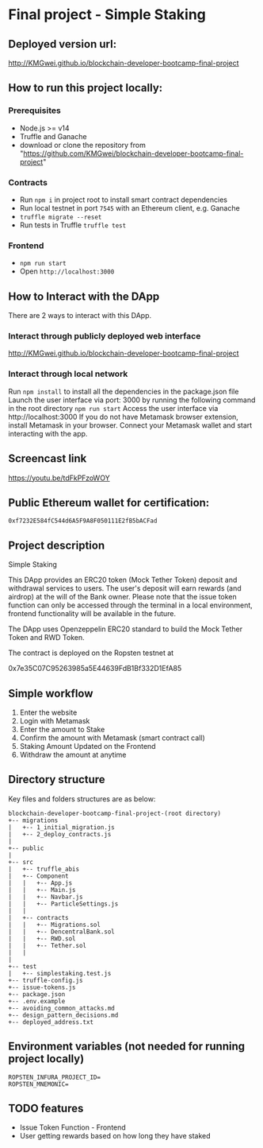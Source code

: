 # Final project - Simple Staking

## Deployed version url:

http://KMGwei.github.io/blockchain-developer-bootcamp-final-project 

## How to run this project locally:

### Prerequisites

- Node.js >= v14
- Truffle and Ganache
- download or clone the repository from "https://github.com/KMGwei/blockchain-developer-bootcamp-final-project"

### Contracts

- Run `npm i` in project root to install smart contract dependencies
- Run local testnet in port `7545` with an Ethereum client, e.g. Ganache
- `truffle migrate --reset`
- Run tests in Truffle `truffle test`

### Frontend

- `npm run start`
- Open `http://localhost:3000`

## How to Interact with the DApp
There are 2 ways to interact with this DApp.

### Interact through publicly deployed web interface

http://KMGwei.github.io/blockchain-developer-bootcamp-final-project

### Interact through local network

Run `npm install` to install all the dependencies in the package.json file
Launch the user interface via port: 3000 by running the following command in the root directory `npm run start`
Access the user interface via http://localhost:3000
If you do not have Metamask browser extension, install Metamask in your browser. Connect your Metamask wallet and start interacting with the app.

## Screencast link

https://youtu.be/tdFkPFzoWOY


## Public Ethereum wallet for certification:

`0xf7232E584fC544d6A5F9A8F050111E2fB5bACFad`

## Project description

Simple Staking 

This DApp provides an ERC20 token (Mock Tether Token) deposit and withdrawal services to users. The user's deposit will earn rewards (and airdrop) at the will of the Bank owner. Please note that the issue token function can only be accessed through the terminal in a local environment, frontend functionality will be available in the future. 

The DApp uses Openzeppelin ERC20 standard to build the Mock Tether Token and RWD Token. 

The contract is deployed on the Ropsten testnet at 

0x7e35C07C95263985a5E44639FdB1Bf332D1EfA85


## Simple workflow

1. Enter the website
2. Login with Metamask
3. Enter the amount to Stake
4. Confirm the amount with Metamask (smart contract call)
5. Staking Amount Updated on the Frontend
6. Withdraw the amount at anytime 


## Directory structure

Key files and folders structures are as below:
```
blockchain-developer-bootcamp-final-project-(root directory)
+-- migrations
|   +-- 1_initial_migration.js
|   +-- 2_deploy_contracts.js 
|
+-- public
|
+-- src
|   +-- truffle_abis
|   +-- Component
|   |   +-- App.js
|   |   +-- Main.js
|   |   +-- Navbar.js
|   |   +-- ParticleSettings.js
|   |
|   +-- contracts
|   |   +-- Migrations.sol
|   |   +-- DencentralBank.sol  
|   |   +-- RWD.sol    
|   |   +-- Tether.sol      
|   |
|
+-- test
|   +-- simplestaking.test.js    
+-- truffle-config.js
+-- issue-tokens.js
+-- package.json
+-- .env.example
+-- avoiding_common_attacks.md
+-- design_pattern_decisions.md
+-- deployed_address.txt
```

## Environment variables (not needed for running project locally)

```
ROPSTEN_INFURA_PROJECT_ID=
ROPSTEN_MNEMONIC=
```

## TODO features

- Issue Token Function - Frontend
- User getting rewards based on how long they have staked
